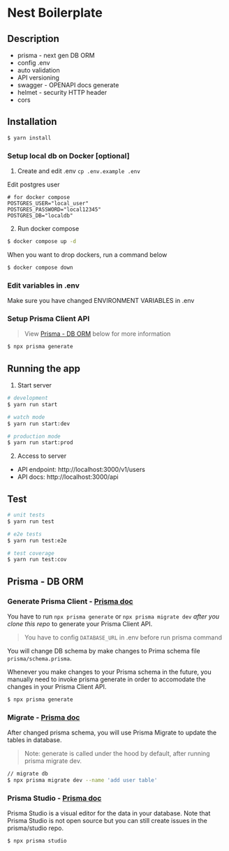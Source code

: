 # Nest Boilerplate

## Description

- prisma - next gen DB ORM
- config .env
- auto validation
- API versioning
- swagger - OPENAPI docs generate
- helmet - security HTTP header
- cors

## Installation

```bash
$ yarn install
```

### Setup local db on Docker [optional]

1. Create and edit .env `cp .env.example .env`

Edit postgres user

```
# for docker compose
POSTGRES_USER="local_user"
POSTGRES_PASSWORD="local12345"
POSTGRES_DB="localdb"
```

2. Run docker compose

```bash
$ docker compose up -d
```

When you want to drop dockers, run a command below

```bash
$ docker compose down
```

### Edit variables in .env

Make sure you have changed ENVIRONMENT VARIABLES in .env

### Setup Prisma Client API

> View [Prisma - DB ORM](#prisma---db-orm) below for more information

```bash
$ npx prisma generate
```

## Running the app

1. Start server

```bash
# development
$ yarn run start

# watch mode
$ yarn run start:dev

# production mode
$ yarn run start:prod
```

2. Access to server

- API endpoint: http://localhost:3000/v1/users
- API docs: http://localhost:3000/api

## Test

```bash
# unit tests
$ yarn run test

# e2e tests
$ yarn run test:e2e

# test coverage
$ yarn run test:cov
```

## Prisma - DB ORM

### Generate Prisma Client - [Prisma doc](https://www.prisma.io/docs/concepts/components/prisma-client)

You have to run `npx prisma generate` or `npx prisma migrate dev` _after you clone this repo_ to generate your Prisma Client API.

> You have to config `DATABASE_URL` in .env before run prisma command

You will change DB schema by make changes to Prima schema file `prisma/schema.prisma`.

Whenever you make changes to your Prisma schema in the future, you manually need to invoke prisma generate in order to accomodate the changes in your Prisma Client API.

```bash
$ npx prisma generate
```

### Migrate - [Prisma doc](https://www.prisma.io/docs/concepts/components/prisma-migrate)

After changed prisma schema, you will use Prisma Migrate to update the tables in database.

> Note: generate is called under the hood by default, after running prisma migrate dev.

```bash
// migrate db
$ npx prisma migrate dev --name 'add user table'
```

### Prisma Studio - [Prisma doc](https://www.prisma.io/docs/concepts/components/prisma-studio)

Prisma Studio is a visual editor for the data in your database. Note that Prisma Studio is not open source but you can still create issues in the prisma/studio repo.

```bash
$ npx prisma studio
```
